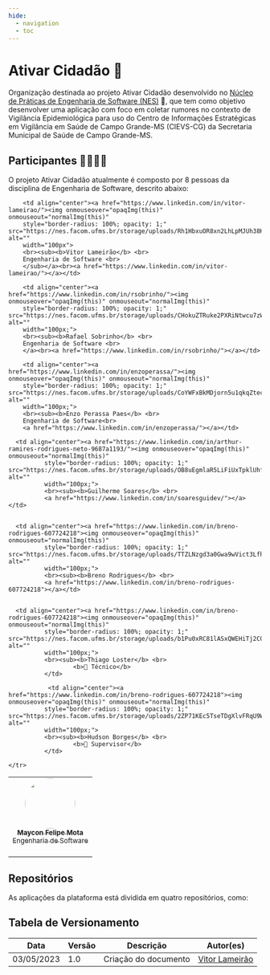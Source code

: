 ```yaml
---
hide:
  - navigation
  - toc
---
```


# Ativar Cidadão 🌟

Organização destinada ao projeto Ativar Cidadão desenvolvido no [Núcleo de Práticas de Engenharia de Software (NES)](https://nes.facom.ufms.br/) 🚀, que tem como objetivo desenvolver uma aplicação com foco em coletar rumores no contexto de Vigilância Epidemiológica para uso do Centro de Informações Estratégicas em Vigilância em Saúde de Campo Grande-MS (CIEVS-CG) da Secretaria Municipal de Saúde de Campo Grande-MS.

## **Participantes** 🙋‍♀️🙋‍♂️

O projeto Ativar Cidadão atualmente é composto por 8 pessoas da disciplina de Engenharia de Software, descrito abaixo:

<div class="md-typeset__scrollwrap"><div class="md-typeset__table"><table>
    <tbody>
    <tr>
        <td align="center"><a href="https://www.linkedin.com/in/mfelipemota/"><img onmouseover="opaqImg(this)" onmouseout="normalImg(this)"
        style="border-radius: 100%;" src="https://nes.facom.ufms.br/storage/uploads/F5O4WNVfL0u79rJeFi5QfjadxBpyxIcdqL4VN5Ca.png" alt=""
        width="100px">
        <br><sub><b>Maycon Felipe Mota</b> <br>
        Engenharia de Software <br>
        </sub></a><br><a href="https://www.linkedin.com/in/mfelipemota/"></a>
        </td>

        <td align="center"><a href="https://www.linkedin.com/in/vitor-lameirao/"><img onmouseover="opaqImg(this)" onmouseout="normalImg(this)"
        style="border-radius: 100%; opacity: 1;" src="https://nes.facom.ufms.br/storage/uploads/Rh1HbxuOR8xn2LhLpMJUh38KwQYPftjeAm4zZwka.png" alt=""
        width="100px">
        <br><sub><b>Vitor Lameirão</b> <br>
        Engenharia de Software <br>
        </sub></a><br><a href="https://www.linkedin.com/in/vitor-lameirao/"></a></td>

        <td align="center"><a href="https://www.linkedin.com/in/rsobrinho/"><img onmouseover="opaqImg(this)" onmouseout="normalImg(this)"
        style="border-radius: 100%; opacity: 1;" src="https://nes.facom.ufms.br/storage/uploads/CHokuZTRuke2PXRiNtwcu7zWNX3cha0Uh6aox9hu.jpg" alt=""
        width="100px;">
        <br><sub><b>Rafael Sobrinho</b> <br>
        Engenharia de Software <br>
        </a><br><a href="https://www.linkedin.com/in/rsobrinho/"></a></td>

        <td align="center"><a href="https://www.linkedin.com/in/enzoperassa/"><img onmouseover="opaqImg(this)" onmouseout="normalImg(this)"
        style="border-radius: 100%; opacity: 1;" src="https://nes.facom.ufms.br/storage/uploads/CoYWFxBkMDjorn5u1qkqZtecQLzQsoKW144MSv8h.jpg" alt=""
        width="100px;">
        <br><sub><b>Enzo Perassa Paes</b> <br>
        Engenharia de Software<br>
        <a href="https://www.linkedin.com/in/enzoperassa/"></a></td>

      <td align="center"><a href="https://www.linkedin.com/in/arthur-ramires-rodrigues-neto-9687a1193/"><img onmouseover="opaqImg(this)" onmouseout="normalImg(this)"
              style="border-radius: 100%; opacity: 1;" src="https://nes.facom.ufms.br/storage/uploads/OB8uEgmlaR5LiFiUxTpklUhf9VOgbV9qsQ1jY7SN.png" alt=""
              width="100px;">
              <br><sub><b>Guilherme Soares</b> <br>
              <a href="https://www.linkedin.com/in/soaresguidev/"></a></td>


      <td align="center"><a href="https://www.linkedin.com/in/breno-rodrigues-607724218"><img onmouseover="opaqImg(this)" onmouseout="normalImg(this)"
              style="border-radius: 100%; opacity: 1;" src="https://nes.facom.ufms.br/storage/uploads/TTZLNzgd3a0Gwa9wVict3LfhBtv89xjpohZtbA5Q.jpg" alt=""
              width="100px;">
              <br><sub><b>Breno Rodrigues</b> <br>
              <a href="https://www.linkedin.com/in/breno-rodrigues-607724218"></a></td>


      <td align="center"><a href="https://www.linkedin.com/in/breno-rodrigues-607724218"><img onmouseover="opaqImg(this)" onmouseout="normalImg(this)"
              style="border-radius: 100%; opacity: 1;" src="https://nes.facom.ufms.br/storage/uploads/b1Pu0xRC81lASxQWEHiTj2C0M9gVoKtle9tagOHF.jpg" alt=""
              width="100px;">
              <br><sub><b>Thiago Loster</b> <br>
                      <b>👑 Técnico</b>
              </td>

               <td align="center"><a href="https://www.linkedin.com/in/breno-rodrigues-607724218"><img onmouseover="opaqImg(this)" onmouseout="normalImg(this)"
              style="border-radius: 100%; opacity: 1;" src="https://nes.facom.ufms.br/storage/uploads/2ZP71KEc5TseTDgXlvFRqU9Wz3GPKDohs1x1Cf5c.jpg" alt=""
              width="100px;">
              <br><sub><b>Hudson Borges</b> <br>
                      <b>👑 Supervisor</b>
              </td>

    </tr>

  </tbody>
  </table>
  </div>
  </div>
          
## Repositórios
As aplicações da plataforma está dividida em quatro repositórios, como:

<!-- - [Dados](https://github.com/comitivaesperanca/data)
- [Backend](https://github.com/comitivaesperanca/backend)
- [Frontend](https://github.com/comitivaesperanca/frontend)
- [Documentação](https://github.com/comitivaesperanca/docs) -->

## Tabela de Versionamento

<div class="md-typeset__scrollwrap">
  <div class="md-typeset__table">
    <table>
      <thead>
        <tr>
          <th>Data</th>
          <th>Versão</th>
          <th>Descrição</th>
          <th>Autor(es)</th>
        </tr>
      </thead>
    <tbody>
      <tr>
        <td>03/05/2023</td>
        <td>1.0</td>
        <td>Criação do documento</td>
        <td><a href="https://www.linkedin.com/in/vitor-lameirao/">Vitor Lameirão</a>
        </td>
      </tr>
    </tbody>
  </table>
</div>
</div>
